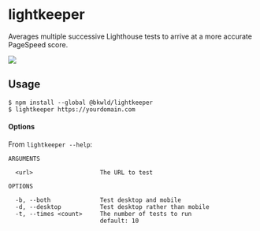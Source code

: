# lightkeeper

Averages multiple successive Lighthouse tests to arrive at a more accurate PageSpeed score.

![](https://p-9WF55W9.t1.n0.cdn.getcloudapp.com/items/JrugjBNG/Screen%20Recording%202020-09-25%20at%2003.45.03%20PM.gif?v=3a92e061a0b189833f415cfa7b3ad8be)

## Usage

```
$ npm install --global @bkwld/lightkeeper
$ lightkeeper https://yourdomain.com
```

#### Options

From `lightkeeper --help`:

```
ARGUMENTS

  <url>                   The URL to test

OPTIONS

  -b, --both              Test desktop and mobile
  -d, --desktop           Test desktop rather than mobile
  -t, --times <count>     The number of tests to run
                          default: 10
```

